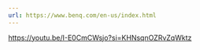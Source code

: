 ```yaml
---
url: https://www.benq.com/en-us/index.html
---
```


https://youtu.be/I-E0CmCWsjo?si=KHNsqnOZRvZqWktz